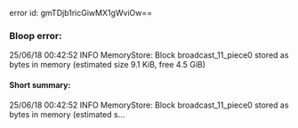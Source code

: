 error id: gmTDjb1ricGiwMX1gWviOw==
### Bloop error:

25/06/18 00:42:52 INFO MemoryStore: Block broadcast_11_piece0 stored as bytes in memory (estimated size 9.1 KiB, free 4.5 GiB)
#### Short summary: 

25/06/18 00:42:52 INFO MemoryStore: Block broadcast_11_piece0 stored as bytes in memory (estimated s...